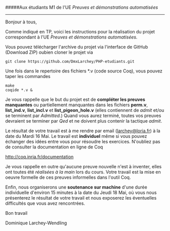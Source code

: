 #####Aux étudiants M1 de l'UE *Preuves et démonstrations automatisées*

---------------------------

Bonjour à tous,

Comme indiqué en TP, voici les instructions pour la réalisation
du projet correspondant à l'UE *Preuves et démonstrations automatisées.*

Vous pouvez télécharger l'archive du projet via l'interface
de GitHub (Download ZIP) oubien cloner le projet via

```
git clone https://github.com/DmxLarchey/PHP-etudiants.git
```

Une fois dans le repertoire des fichiers *.v (code source Coq),
vous pouvez taper les commandes

```
make
coqide *.v & 
```

Je vous rappelle que le but du projet est de 
**compléter les preuves manquantes** ou 
partiellement manquantes dans les fichiers
**perm.v**, **list_ind.v**, **list_incl.v** et 
**list_pigeon_hole.v** (elles contiennent de *admit* et/ou se
terminent par *Admitted.*) Quand vous aurez terminé,
toutes vos preuves devraient se terminer par *Qed* et ne
doivent plus contenir la tactique *admit*.

Le résultat de votre travail est à me rendre par email
(larchey@loria.fr) à la date du Mardi 16 Mai. Le travail
est **individuel** même si vous pouvez échanger des idées
entre vous pour résoudre les exercices. N'oubliez pas
de consulter la documentation en ligne de Coq

http://coq.inria.fr/documentation

Je vous rappelle en outre qu'aucune preuve nouvelle n'est
à inventer, elles ont toutes été *réalisées à la main* lors du
cours. Votre travail est la mise en oeuvre formelle de ces
preuves informelles dans l'outil Coq.

Enfin, nous organiserons une **soutenance sur machine** d'une
durée individuelle d'environ 15 minutes à la date du Jeudi 18 Mai, 
où vous nous présenterez le résultat de
votre travail et nous exposerez les éventuelles difficultés
que vous avez rencontrées.

Bon travail

Dominique Larchey-Wendling

